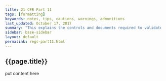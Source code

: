 ```yaml
---
title: 21 CFR Part 11
tags: [formatting]
keywords: notes, tips, cautions, warnings, admonitions
last_updated: October 17, 2017
summary: "This explains the controls and documents required to validate systems to Part 11 Requirements"
sidebar: base-sidebar
layout: default
permalink: regs-part11.html
---
```


## {{page.title}}

put content here
